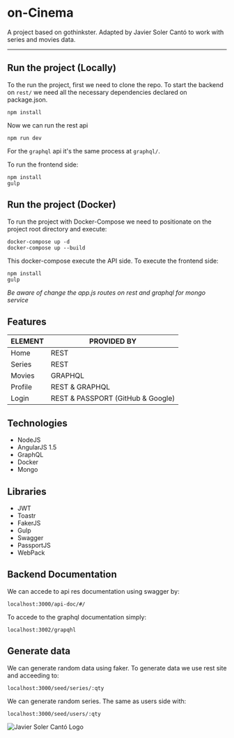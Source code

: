 # on-Cinema
A project based on gothinkster. Adapted by Javier Soler Cantó to work with series and movies data.

<hr/>

## Run the project (Locally)
To the run the project, first we need to clone the repo. To start the backend on `rest/` we need all the necessary dependencies declared on package.json.
```
npm install
```
Now we can run the rest api
```
npm run dev
```
For the `graphql` api it's the same process at `graphql/`.

To run the frontend side:
```
npm install
gulp
```

## Run the project (Docker)
To run the project with Docker-Compose we need to positionate on the project root directory and execute:
```
docker-compose up -d
docker-compose up --build
```
This docker-compose execute the API side. To execute the frontend side:
```
npm install
gulp
```
*Be aware of change the app.js routes on rest and graphql for mongo service*

## Features
| ELEMENT | PROVIDED BY|
| ----- | ---- |
| Home | REST |
| Series | REST |
| Movies | GRAPHQL |
| Profile | REST & GRAPHQL |
| Login | REST & PASSPORT (GitHub & Google) |

## Technologies
- NodeJS
- AngularJS 1.5
- GraphQL
- Docker
- Mongo

## Libraries
- JWT
- Toastr
- FakerJS
- Gulp
- Swagger
- PassportJS
- WebPack

## Backend Documentation
We can accede to api res documentation using swagger by:
```
localhost:3000/api-doc/#/
```
To accede to the graphql documentation simply:
```
localhost:3002/grapqhl
```

## Generate data
We can generate random data using faker. To generate data we use rest site and acceeding to:
```
localhost:3000/seed/series/:qty
```
We can generate random series. The same as users side with:
```
localhost:3000/seed/users/:qty
```

![Javier Soler Cantó Logo](https://raw.githubusercontent.com/javisolercanto/logos/master/logo_negro.png?token=AK2MCFIVZM3NDUIOUE7HNO27WLSNO)